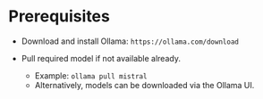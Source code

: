 # Prerequisites

* Download and install Ollama: `https://ollama.com/download`
* Pull required model if not available already.

    * Example: `ollama pull mistral`
    * Alternatively, models can be downloaded via the Ollama UI.
